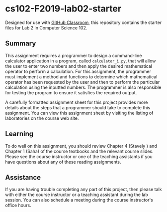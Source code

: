 
# cs102-F2019-lab02-starter

Designed for use with [GitHub Classroom](https://classroom.github.com/), this repository contains the starter files for Lab 2 in Computer Science 102.

## Summary

This assignment requires a programmer to design a command-line calculator application in a program, called `calculator_i.py`, that will allow the user to enter two numbers and then apply the desired mathematical operator to perform a calculation. For this assignment, the programmer must implement a method and functions to determine which mathematical operator has been requested by the user and then to perform the particular calculation using the inputted numbers. The programmer is also responsible for testing the program to ensure it satisfies the required output.

A carefully formatted assignment sheet for this project provides more details about the steps that a programmer should take to complete this assignment. You can view this assignment sheet by visiting the listing of laboratories on the course web site.

## Learning

To do well on this assignment, you should  review Chapter 4 (Stavely ) and Chapter 1 (Saha) of the course textbooks and the relevant course slides. Please see the course instructor or one of the teaching assistants if you have questions about any of these reading assignments.


## Assistance

If you are having trouble completing any part of this project, then please talk with either the course instructor or a teaching assistant during the lab session. You can also schedule a meeting during the course instructor's
office hours.
